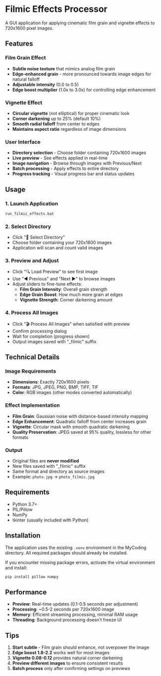 # Filmic Effects Processor

A GUI application for applying cinematic film grain and vignette effects to 720x1600 pixel images.

## Features

### Film Grain Effect
- **Subtle noise texture** that mimics analog film grain
- **Edge-enhanced grain** - more pronounced towards image edges for natural falloff
- **Adjustable intensity** (0.0 to 0.5)
- **Edge boost multiplier** (1.0x to 3.0x) for controlling edge enhancement

### Vignette Effect
- **Circular vignette** (not elliptical) for proper cinematic look
- **Corner darkening** up to 25% (default 10%)
- **Smooth radial falloff** from center to edges
- **Maintains aspect ratio** regardless of image dimensions

### User Interface
- **Directory selection** - Choose folder containing 720x1600 images
- **Live preview** - See effects applied in real-time
- **Image navigation** - Browse through images with Previous/Next
- **Batch processing** - Apply effects to entire directory
- **Progress tracking** - Visual progress bar and status updates

## Usage

### 1. Launch Application
```bash
run_filmic_effects.bat
```

### 2. Select Directory
- Click "📁 Select Directory" 
- Choose folder containing your 720x1600 images
- Application will scan and count valid images

### 3. Preview and Adjust
- Click "🔍 Load Preview" to see first image
- Use "◀ Previous" and "Next ▶" to browse images
- Adjust sliders to fine-tune effects:
  - **Film Grain Intensity**: Overall grain strength
  - **Edge Grain Boost**: How much more grain at edges
  - **Vignette Strength**: Corner darkening amount

### 4. Process All Images
- Click "🎬 Process All Images" when satisfied with preview
- Confirm processing dialog
- Wait for completion (progress shown)
- Output images saved with "_filmic" suffix

## Technical Details

### Image Requirements
- **Dimensions**: Exactly 720x1600 pixels
- **Formats**: JPG, JPEG, PNG, BMP, TIFF, TIF
- **Color**: RGB images (other modes converted automatically)

### Effect Implementation
- **Film Grain**: Gaussian noise with distance-based intensity mapping
- **Edge Enhancement**: Quadratic falloff from center increases grain
- **Vignette**: Circular mask with smooth quadratic darkening
- **Quality Preservation**: JPEG saved at 95% quality, lossless for other formats

### Output
- Original files are **never modified**
- New files saved with "_filmic" suffix
- Same format and directory as source images
- Example: `photo.jpg` → `photo_filmic.jpg`

## Requirements

- Python 3.7+
- PIL/Pillow
- NumPy
- tkinter (usually included with Python)

## Installation

The application uses the existing `.venv` environment in the MyCoding directory. All required packages should already be installed.

If you encounter missing package errors, activate the virtual environment and install:
```bash
pip install pillow numpy
```

## Performance

- **Preview**: Real-time updates (0.1-0.5 seconds per adjustment)
- **Processing**: ~0.5-2 seconds per 720x1600 image
- **Memory**: Efficient streaming processing, minimal RAM usage
- **Threading**: Background processing doesn't freeze UI

## Tips

1. **Start subtle** - Film grain should enhance, not overpower the image
2. **Edge boost 1.8-2.2** works well for most images  
3. **Vignette 0.08-0.12** provides natural corner darkening
4. **Preview different images** to ensure consistent results
5. **Batch process** only after confirming settings on previews